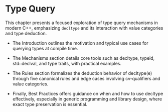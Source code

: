 # Type Query

This chapter presents a focused exploration of type query mechanisms in modern C++, emphasizing `decltype` and its interaction with value categories and type deduction. 

- The Introduction outlines the motivation and typical use cases for querying types at compile time. 

- The Mechanisms section details core tools such as decltype, typeid, std::declval, and type traits, with practical examples. 

- The Rules section formalizes the deduction behavior of decltype(e) through five canonical rules and edge cases involving cv-qualifiers and value categories.

- Finally, Best Practices offers guidance on when and how to use decltype effectively, especially in generic programming and library design, where exact type preservation is essential.
